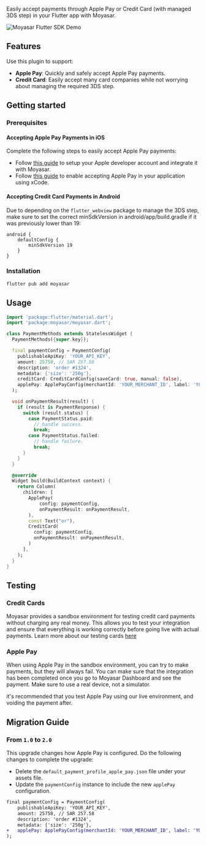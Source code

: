 Easily accept payments through Apple Pay or Credit Card (with managed 3DS step) in your Flutter app with Moyasar.

![Moyasar Flutter SDK Demo](https://i.imgur.com/nis9yCm.gif)

## Features

Use this plugin to support:

- **Apple Pay**: Quickly and safely accept Apple Pay payments.
- **Credit Card**: Easily accept many card companies while not worrying about managing the required 3DS step.

## Getting started

### Prerequisites

#### **Accepting Apple Pay Payments in iOS**

Complete the following steps to easily accept Apple Pay payments:

- Follow [this guide](https://help.moyasar.com/en/article/moyasar-dashboard-apple-pay-certificate-activation-9l6sd5/) to setup your Apple developer account and integrate it with Moyasar.
- Follow [this guide](https://help.apple.com/xcode/mac/9.3/#/deva43983eb7?sub=dev44ce8ef13) to enable accepting Apple Pay in your application using xCode.

#### **Accepting Credit Card Payments in Android**

Due to depending on the `flutter_webview` package to manage the 3DS step, make sure to set the correct minSdkVersion in android/app/build.gradle if it was previously lower than 19:

```
android {
    defaultConfig {
        minSdkVersion 19
    }
}
```

### Installation

```sh
flutter pub add moyasar
```

## Usage

```dart
import 'package:flutter/material.dart';
import 'package:moyasar/moyasar.dart';

class PaymentMethods extends StatelessWidget {
  PaymentMethods({super.key});

  final paymentConfig = PaymentConfig(
    publishableApiKey: 'YOUR_API_KEY',
    amount: 25758, // SAR 257.58
    description: 'order #1324',
    metadata: {'size': '250g'},
    creditCard: CreditCardConfig(saveCard: true, manual: false),
    applePay: ApplePayConfig(merchantId: 'YOUR_MERCHANT_ID', label: 'YOUR_STORE_NAME', manual: false),
  );

  void onPaymentResult(result) {
    if (result is PaymentResponse) {
      switch (result.status) {
        case PaymentStatus.paid:
          // handle success.
          break;
        case PaymentStatus.failed:
          // handle failure.
          break;
      }
    }
  }

  @override
  Widget build(BuildContext context) {
    return Column(
      children: [
        ApplePay(
            config: paymentConfig,
            onPaymentResult: onPaymentResult,
        ),
        const Text("or"),
        CreditCard(
          config: paymentConfig,
          onPaymentResult: onPaymentResult,
        )
      ],
    );
  }
}
```

## Testing

### Credit Cards
Moyasar provides a sandbox environment for testing credit card payments without charging any real money. This allows you to test your integration and ensure that everything is working correctly before going live with actual payments. Learn more about our testing cards [here](https://moyasar.com/docs/testing/credit-cards)

### Apple Pay
When using Apple Pay in the sandbox environment, you can try to make payments, but they will always fail. You can make sure that the integration has been completed once you go to Moyasar Dashboard and see the payment. Make sure to use a real device, not a simulator.

it's recommended that you test Apple Pay using our live environment, and voiding the payment after.


## Migration Guide

### From `1.0` to `2.0`

This upgrade changes how Apple Pay is configured. Do the following changes to complete the upgrade:

- Delete the `default_payment_profile_apple_pay.json` file under your assets file.
- Update the `paymentConfig` instance to include the new `applePay` configuration.

```diff
final paymentConfig = PaymentConfig(
    publishableApiKey: 'YOUR_API_KEY',
    amount: 25758, // SAR 257.58
    description: 'order #1324',
    metadata: {'size': '250g'},
+   applePay: ApplePayConfig(merchantId: 'YOUR_MERCHANT_ID', label: 'YOUR_STORE_NAME'),
);
```
